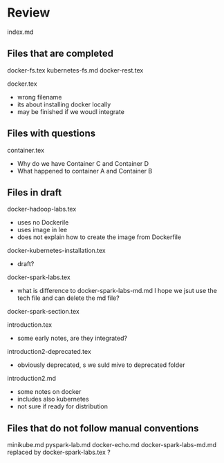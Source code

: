 # Review

index.md

## Files that are completed

docker-fs.tex
kubernetes-fs.md
docker-rest.tex

docker.tex
* wrong filename
* its about installing docker locally
* may be finished if we woudl integrate 



## Files with questions

container.tex
* Why do we have Container C and Container D
* What happened to container A and Container B

## Files in draft


docker-hadoop-labs.tex
* uses no Dockerile
* uses image in lee
* does not explain how to create the image from Dockerfile

docker-kubernetes-installation.tex
* draft?

docker-spark-labs.tex
* what is difference to docker-spark-labs-md.md I hope we jsut use the
  tech file and can delete the md file?

docker-spark-section.tex

introduction.tex
* some early notes, are they integrated?

introduction2-deprecated.tex
* obviously deprecated, s we suld mive to deprecated folder

introduction2.md
* some notes on docker
* includes also kubernetes
* not sure if ready for distribution

## Files that do not follow manual conventions

minikube.md
pyspark-lab.md
docker-echo.md
docker-spark-labs-md.md replaced by docker-spark-labs.tex ?
